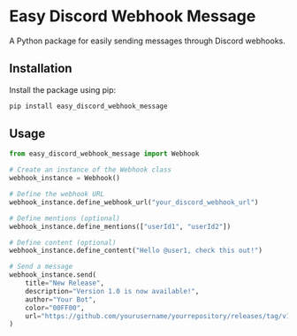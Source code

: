 # Easy Discord Webhook Message

A Python package for easily sending messages through Discord webhooks.

## Installation

Install the package using pip:

```bash
pip install easy_discord_webhook_message
```

## Usage

```python
from easy_discord_webhook_message import Webhook

# Create an instance of the Webhook class
webhook_instance = Webhook()

# Define the webhook URL
webhook_instance.define_webhook_url("your_discord_webhook_url")

# Define mentions (optional)
webhook_instance.define_mentions(["userId1", "userId2"])

# Define content (optional)
webhook_instance.define_content("Hello @user1, check this out!")

# Send a message
webhook_instance.send(
    title="New Release",
    description="Version 1.0 is now available!",
    author="Your Bot",
    color="00FF00",
    url="https://github.com/yourusername/yourrepository/releases/tag/v1.0"
)
```